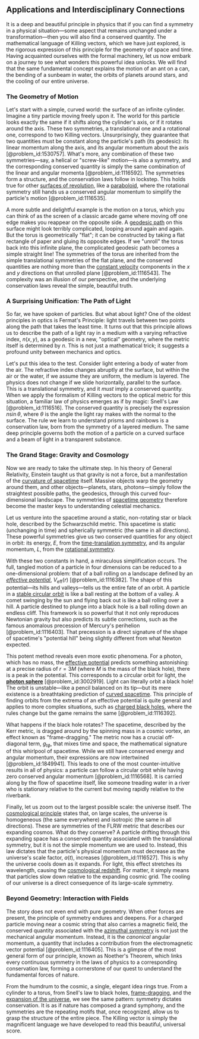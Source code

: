 ## Applications and Interdisciplinary Connections

It is a deep and beautiful principle in physics that if you can find a symmetry in a physical situation—some aspect that remains unchanged under a transformation—then you will also find a conserved quantity. The mathematical language of Killing vectors, which we have just explored, is the rigorous expression of this principle for the geometry of space and time. Having acquainted ourselves with the formal machinery, let us now embark on a journey to see what wonders this powerful idea unlocks. We will find that the same fundamental concept explains the motion of an ant on a can, the bending of a sunbeam in water, the orbits of planets around stars, and the cooling of our entire universe.

### The Geometry of Motion

Let's start with a simple, curved world: the surface of an infinite cylinder. Imagine a tiny particle moving freely upon it. The world for this particle looks exactly the same if it shifts along the cylinder's axis, or if it rotates around the axis. These two symmetries, a translational one and a rotational one, correspond to two Killing vectors. Unsurprisingly, they guarantee that two quantities must be constant along the particle's path (its geodesic): its linear momentum along the axis, and its angular momentum about the axis [@problem_id:1530757]. What's more, any combination of these two symmetries—say, a helical or "screw-like" motion—is also a symmetry, and the corresponding conserved quantity is simply the same combination of the linear and angular momenta [@problem_id:1116592]. The symmetries form a structure, and the conservation laws follow in lockstep. This holds true for other [surfaces of revolution](@article_id:178466), like a [paraboloid](@article_id:264219), where the rotational symmetry still hands us a conserved angular momentum to simplify the particle's motion [@problem_id:1116535].

A more subtle and delightful example is the motion on a torus, which you can think of as the screen of a classic arcade game where moving off one edge makes you reappear on the opposite side. A [geodesic path](@article_id:263610) on this surface might look terribly complicated, looping around again and again. But the torus is geometrically "flat"; it can be constructed by taking a flat rectangle of paper and gluing its opposite edges. If we "unroll" the torus back into this infinite plane, the complicated geodesic path becomes a simple straight line! The symmetries of the torus are inherited from the simple translational symmetries of the flat plane, and the conserved quantities are nothing more than the [constant velocity](@article_id:170188) components in the $x$ and $y$ directions on that unrolled plane [@problem_id:1116543]. The complexity was an illusion of our perspective, and the underlying conservation laws reveal the simple, beautiful truth.

### A Surprising Unification: The Path of Light

So far, we have spoken of particles. But what about light? One of the oldest principles in optics is Fermat's Principle: light travels between two points along the path that takes the least time. It turns out that this principle allows us to describe the path of a light ray in a medium with a varying refractive index, $n(x,y)$, as a geodesic in a new, "optical" geometry, where the metric itself is determined by $n$. This is not just a mathematical trick; it suggests a profound unity between mechanics and optics.

Let's put this idea to the test. Consider light entering a body of water from the air. The refractive index changes abruptly at the surface, but within the air or the water, if we assume they are uniform, the medium is layered. The physics does not change if we slide horizontally, parallel to the surface. This is a translational symmetry, and it *must* imply a conserved quantity. When we apply the formalism of Killing vectors to the optical metric for this situation, a familiar law of physics emerges as if by magic: Snell's Law [@problem_id:1116516]. The conserved quantity is precisely the expression $n\sin\theta$, where $\theta$ is the angle the light ray makes with the normal to the surface. The rule we learn to understand prisms and rainbows is a conservation law, born from the symmetry of a layered medium. The same deep principle governs both the motion of a particle on a curved surface and a beam of light in a transparent substance.

### The Grand Stage: Gravity and Cosmology

Now we are ready to take the ultimate step. In his theory of General Relativity, Einstein taught us that gravity is not a force, but a manifestation of the [curvature of spacetime](@article_id:188986) itself. Massive objects warp the geometry around them, and other objects—planets, stars, photons—simply follow the straightest possible paths, the geodesics, through this curved four-dimensional landscape. The symmetries of [spacetime geometry](@article_id:139003) therefore become the master keys to understanding celestial mechanics.

Let us venture into the spacetime around a static, non-rotating star or black hole, described by the Schwarzschild metric. This spacetime is static (unchanging in time) and spherically symmetric (the same in all directions). These powerful symmetries give us two conserved quantities for any object in orbit: its energy, $E$, from the [time-translation symmetry](@article_id:260599), and its angular momentum, $L$, from the [rotational symmetry](@article_id:136583).

With these two constants in hand, a miraculous simplification occurs. The full, tangled motion of a particle in four dimensions can be reduced to a one-dimensional problem: that of a ball rolling on a landscape defined by an *[effective potential](@article_id:142087)*, $V_{\text{eff}}(r)$ [@problem_id:1116382]. The shape of this potential—its hills and valleys—tells us the entire fate of an orbit. A particle in a [stable circular orbit](@article_id:171900) is like a ball resting at the bottom of a valley. A comet swinging by the sun and flying back out is like a ball rolling over a hill. A particle destined to plunge into a black hole is a ball rolling down an endless cliff. This framework is so powerful that it not only reproduces Newtonian gravity but also predicts its subtle corrections, such as the famous anomalous precession of Mercury's perihelion [@problem_id:1116403]. That precession is a direct signature of the shape of spacetime's "potential hill" being slightly different from what Newton expected.

This potent method reveals even more exotic phenomena. For a photon, which has no mass, the [effective potential](@article_id:142087) predicts something astonishing: at a precise radius of $r = 3M$ (where $M$ is the mass of the black hole), there is a peak in the potential. This corresponds to a circular orbit for light, the **[photon sphere](@article_id:158948)** [@problem_id:3002919]. Light can literally orbit a black hole! The orbit is unstable—like a pencil balanced on its tip—but its mere existence is a breathtaking prediction of [curved spacetime](@article_id:184444). This principle of finding orbits from the extrema of an effective potential is quite general and applies to more complex situations, such as [charged black holes](@article_id:159596), where the rules change but the game remains the same [@problem_id:1116392].

What happens if the black hole rotates? The spacetime, described by the Kerr metric, is dragged around by the spinning mass in a cosmic vortex, an effect known as "frame-dragging." The metric now has a crucial off-diagonal term, $g_{t\phi}$, that mixes time and space, the mathematical signature of this whirlpool of spacetime. While we still have conserved energy and angular momentum, their expressions are now intertwined [@problem_id:1849941]. This leads to one of the most counter-intuitive results in all of physics: a particle can follow a circular orbit while having zero conserved angular momentum [@problem_id:1116568]. It is carried along by the flow of spacetime itself, like someone treading water in a river who is stationary relative to the current but moving rapidly relative to the riverbank.

Finally, let us zoom out to the largest possible scale: the universe itself. The [cosmological principle](@article_id:157931) states that, on large scales, the universe is homogeneous (the same everywhere) and isotropic (the same in all directions). These are symmetries of the FLRW metric that describes our expanding cosmos. What do they conserve? A particle drifting through this expanding space has a conserved quantity associated with the translational symmetry, but it is not the simple momentum we are used to. Instead, this law dictates that the particle's physical momentum must decrease as the universe's scale factor, $a(t)$, increases [@problem_id:1116527]. This is why the universe cools down as it expands. For light, this effect stretches its wavelength, causing the [cosmological redshift](@article_id:151849). For matter, it simply means that particles slow down relative to the expanding cosmic grid. The cooling of our universe is a direct consequence of its large-scale symmetry.

### Beyond Geometry: Interaction with Fields

The story does not even end with pure geometry. When other forces are present, the principle of symmetry endures and deepens. For a charged particle moving near a cosmic string that also carries a magnetic field, the conserved quantity associated with the [azimuthal symmetry](@article_id:181378) is not just the mechanical angular momentum. Instead, it is the *canonical* angular momentum, a quantity that includes a contribution from the electromagnetic vector potential [@problem_id:1116405]. This is a glimpse of the most general form of our principle, known as Noether's Theorem, which links every continuous symmetry in the laws of physics to a corresponding conservation law, forming a cornerstone of our quest to understand the fundamental forces of nature.

From the humdrum to the cosmic, a single, elegant idea rings true. From a cylinder to a torus, from Snell's law to black holes, [frame-dragging](@article_id:159698), and the [expansion of the universe](@article_id:159987), we see the same pattern: symmetry dictates conservation. It is as if nature has composed a grand symphony, and the symmetries are the repeating motifs that, once recognized, allow us to grasp the structure of the entire piece. The Killing vector is simply the magnificent language we have developed to read this beautiful, universal score.